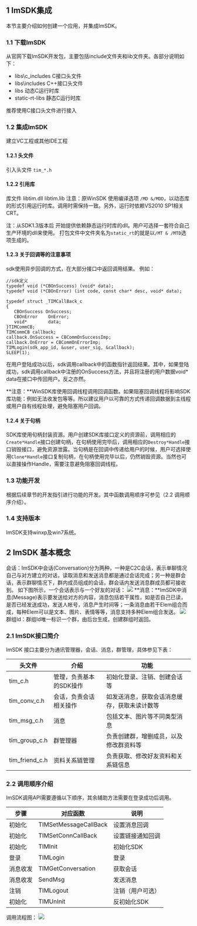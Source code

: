 ## 1 ImSDK集成 

本节主要介绍如何创建一个应用，并集成ImSDK。 

### 1.1 下载ImSDK 

从官网下载ImSDK开发包，主要包括include文件夹和lib文件夹。各部分说明如下：
- libs\c_includes C接口头文件
- libs\includes C++接口头文件
- libs 动态C运行时库
- static-rt-libs 静态C运行时库

推荐使用C接口头文件进行接入

### 1.2 集成ImSDK 

建立VC工程或其他IDE工程 

#### 1.2.1 头文件 

引入头文件 `tim_*.h` 

#### 1.2.2 引用库 

库文件 libtim.dll libtim.lib 
注意：原WinSDK 使用编译选项 `/MD &/MDD`，以动态库的形式引用运行时库。调用时需保持一致。另外，运行时依赖VS2010 SP1相关CRT。 

注：从SDK1.3版本后 开始提供依赖静态运行时库的dll。用户可选择一套符合自己生产环境的dll来使用。 打包文件中文件夹名为`static_rt`的就是以`/MT & /MTD`选项生成的。

#### 1.2.3 关于回调等的注意事项 

sdk使用异步回调的方式，在大部分接口中返回调用结果。 
例如：

```
//sdk定义
typedef void (*CBOnSuccess) (void* data);
typedef void (*CBOnError) (int code, const char* desc, void* data);

typedef struct _TIMCallBack_c
{
   CBOnSuccess OnSuccess;
   CBOnError	OnError;
   void*		data;
}TIMCommCB;
TIMCommCB callback;
callback.OnSuccess = CBCommOnSuccessImp;
callback.OnError = CBCommOnErrorImp;
TIMLogin(sdk_app_id, &user, user_sig, &callback);
SLEEP(1);
```
在用户登陆成功以后，sdk调用callback中的函数指针返回结果。其中，如果登陆成功，sdk调用callback中注册的OnSuccess方法，并且将注册的用户数据void* data在接口中传回用户。反之亦然。 

**注意：**WinSDK库使用回调线程调用回调函数。如果阻塞回调线程将影响SDK库功能：例如无法收发包等等。所以建议用户以可靠的方式传递回调数据到主线程或用户自有线程处理，避免阻塞用户回调。
 
#### 1.2.4 关于句柄 

SDK库使用句柄封装资源。用户创建SDK库接口定义的资源前，调用相应的`Create*Handle`接口创建句柄，在句柄使用完毕后，调用相应的`Destroy*Handle`接口销毁接口，避免资源泄露。当句柄是在回调中传递给用户的时候，用户可选择使用`Clone*Handle`接口复制句柄，在句柄使用完毕以后，仍然销毁资源。当然也可以直接操作Handle，需要注意避免阻塞回调线程。
 
### 1.3 功能开发 

根据后续章节的开发指引进行功能的开发。其中函数调用顺序可参见（2.2 调用顺序介绍）。

### 1.4 支持版本 

ImSDK支持winxp及win7系统。 

## 2 ImSDK 基本概念 

会话：ImSDK中会话(Conversation)分为两种，一种是C2C会话，表示单聊情况自己与对方建立的对话，读取消息和发送消息都是通过会话完成；另一种是群会话，表示群聊情况下，群内成员组成的会话，群会话内发送消息群成员都可接收到。
如下图所示，一个会话表示与一个好友的对话： 
![](http://imgcache.tcecqpoc.fsphere.cn/image/mccdn.qcloud.com/static/img/8c96e0282d1f32b7bcf197043eddef6c/image.jpg)
**消息：**ImSDK中消息(Message)表示要发送给对方的内容，消息包括若干属性，如是否自己已读，是否已经发送成功，发送人帐号，消息产生时间等；一条消息由若干Elem组合而成，每种Elem可以是文本、图片、表情等等，消息支持多种Elem组合发送。 
![](http://imgcache.tcecqpoc.fsphere.cn/image/mccdn.qcloud.com/static/img/34bf753940ed435ec8f916a419398b75/image.png)
群组Id：群组Id唯一标识一个群，由后台生成，创建群组时返回。 

### 2.1 ImSDK接口简介 

ImSDK 接口主要分为通讯管理器，会话、消息，群管理，具体参见下表： 

头文件 | 介绍 | 功能
---|---|---
tim_c.h | 管理，负责基本的SDK操作 | 初始化登录、注销、创建会话等
tim_conv_c.h | 会话，负责会话相关操作 | 如发送消息，获取会话消息缓存，获取未读计数等
tim_msg_c.h | 消息 | 包括文本、图片等不同类型消息
tim_group_c.h | 群管理器 | 负责创建群，增删成员，以及修改群资料等
tim_friend_c.h | 资料关系链管理 | 负责获取、修改好友资料和关系链信息

### 2.2 调用顺序介绍 

ImSDK调用API需要遵循以下顺序，其余辅助方法需要在登录成功后调用。

步骤 | 对应函数 | 说明
---|---|---
初始化 | TIMSetMessageCallBack | 设置消息回调
初始化 | TIMSetConnCallBack | 设置链接通知回调
初始化 | TIMInit | 初始化SDK
登录 | TIMLogin | 登录
消息收发 | TIMGetConversation | 获取会话
消息收发 | SendMsg | 发送消息
注销 |TIMLogout | 注销（用户可选）
初始化 | TIMUnInit | 反初始化SDK
	
调用流程图：
![](https://avc.qcloud.com/wiki2.0/im/imgs/20150928023342_70933.png)